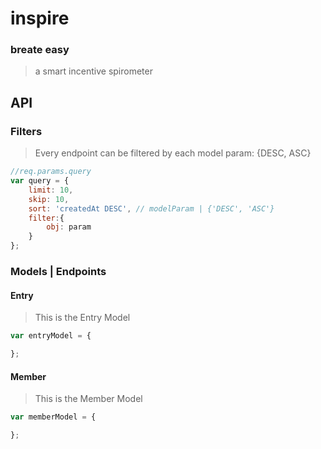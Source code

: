 # inspire
### breate easy
> a smart incentive spirometer

## API
### Filters
> Every endpoint can be filtered by each model param: {DESC, ASC}
```javascript
//req.params.query
var query = {
    limit: 10,
    skip: 10,
    sort: 'createdAt DESC', // modelParam | {'DESC', 'ASC'}
    filter:{
    	obj: param
    }
};
```

### Models | Endpoints
#### Entry
> This is the Entry Model
```javascript
var entryModel = {

};
```
#### Member
> This is the Member Model
```javascript
var memberModel = {

};